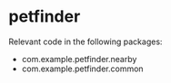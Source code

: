 # petfinder
Relevant code in the following packages:
- com.example.petfinder.nearby
- com.example.petfinder.common
